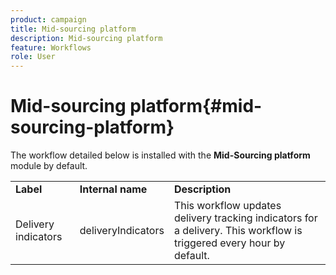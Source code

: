 ```yaml
---
product: campaign
title: Mid-sourcing platform
description: Mid-sourcing platform
feature: Workflows
role: User
---
```


# Mid-sourcing platform{#mid-sourcing-platform}



The workflow detailed below is installed with the **Mid-Sourcing platform** module by default.

<table> 
 <tbody> 
  <tr> 
   <td> <strong>Label</strong><br /> </td> 
   <td> <strong>Internal name</strong><br /> </td> 
   <td> <strong>Description</strong><br /> </td> 
  </tr> 
  <tr> 
   <td> <span class="uicontrol">Delivery indicators</span> <br /> </td> 
   <td> <span class="uicontrol">deliveryIndicators</span> <br /> </td> 
   <td> This workflow updates delivery tracking indicators for a delivery. This workflow is triggered every hour by default.<br /> </td> 
  </tr> 
 </tbody> 
</table>

